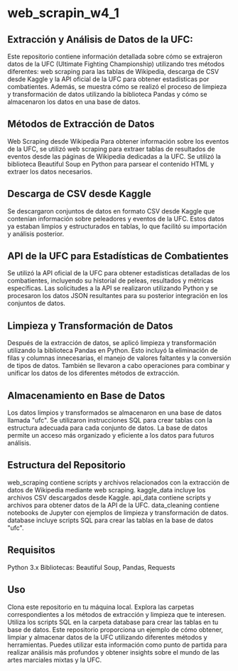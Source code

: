 # web_scrapin_w4_1
## Extracción y Análisis de Datos de la UFC:

Este repositorio contiene información detallada sobre cómo se extrajeron datos de la UFC (Ultimate Fighting Championship) utilizando tres métodos diferentes: web scraping para las tablas de Wikipedia, descarga de CSV desde Kaggle y la API oficial de la UFC para obtener estadísticas por combatientes. Además, se muestra cómo se realizó el proceso de limpieza y transformación de datos utilizando la biblioteca Pandas y cómo se almacenaron los datos en una base de datos.

## Métodos de Extracción de Datos
Web Scraping desde Wikipedia
Para obtener información sobre los eventos de la UFC, se utilizó web scraping para extraer tablas de resultados de eventos desde las páginas de Wikipedia dedicadas a la UFC. Se utilizó la biblioteca Beautiful Soup en Python para parsear el contenido HTML y extraer los datos necesarios.

## Descarga de CSV desde Kaggle
Se descargaron conjuntos de datos en formato CSV desde Kaggle que contenían información sobre peleadores y eventos de la UFC. Estos datos ya estaban limpios y estructurados en tablas, lo que facilitó su importación y análisis posterior.

## API de la UFC para Estadísticas de Combatientes
Se utilizó la API oficial de la UFC para obtener estadísticas detalladas de los combatientes, incluyendo su historial de peleas, resultados y métricas específicas. Las solicitudes a la API se realizaron utilizando Python y se procesaron los datos JSON resultantes para su posterior integración en los conjuntos de datos.

## Limpieza y Transformación de Datos
Después de la extracción de datos, se aplicó limpieza y transformación utilizando la biblioteca Pandas en Python. Esto incluyó la eliminación de filas y columnas innecesarias, el manejo de valores faltantes y la conversión de tipos de datos. También se llevaron a cabo operaciones para combinar y unificar los datos de los diferentes métodos de extracción.

## Almacenamiento en Base de Datos
Los datos limpios y transformados se almacenaron en una base de datos llamada "ufc". Se utilizaron instrucciones SQL para crear tablas con la estructura adecuada para cada conjunto de datos. La base de datos permite un acceso más organizado y eficiente a los datos para futuros análisis.

## Estructura del Repositorio
web_scraping contiene scripts y archivos relacionados con la extracción de datos de Wikipedia mediante web scraping.
kaggle_data incluye los archivos CSV descargados desde Kaggle.
api_data contiene scripts y archivos para obtener datos de la API de la UFC.
data_cleaning contiene notebooks de Jupyter con ejemplos de limpieza y transformación de datos.
database incluye scripts SQL para crear las tablas en la base de datos "ufc".

## Requisitos
Python 3.x
Bibliotecas: Beautiful Soup, Pandas, Requests
## Uso
Clona este repositorio en tu máquina local.
Explora las carpetas correspondientes a los métodos de extracción y limpieza que te interesen.
Utiliza los scripts SQL en la carpeta database para crear las tablas en tu base de datos.
Este repositorio proporciona un ejemplo de cómo obtener, limpiar y almacenar datos de la UFC utilizando diferentes métodos y herramientas. Puedes utilizar esta información como punto de partida para realizar análisis más profundos y obtener insights sobre el mundo de las artes marciales mixtas y la UFC.
